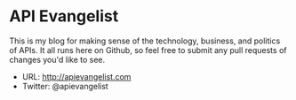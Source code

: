 # API Evangelist

This is my blog for making sense of the technology, business, and politics of APIs. It all runs here on Github, so feel free to submit any pull requests of changes you'd like to see.

- URL: http://apievangelist.com
- Twitter: @apievangelist
